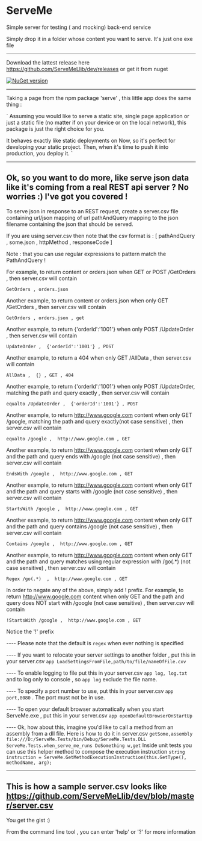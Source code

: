 # ServeMe
Simple server for testing ( and mocking) back-end service


Simply drop it in a folder whose content you want to serve. It's just one exe file 

----

Download the lattest release here https://github.com/ServeMeLlib/dev/releases or get it from nuget 

[![NuGet version](https://badge.fury.io/nu/serveme.svg)](https://badge.fury.io/nu/serveme)


----

Taking a page from the npm package 'serve' , this little app does the same thing :

`
Assuming you would like to serve a static site, single page application or just a static file (no matter if on your device or on the local network), this package is just the right choice for you.

It behaves exactly like static deployments on Now, so it's perfect for developing your static project. Then, when it's time to push it into production, you deploy it.
`


----
Ok, so you want to do more, like serve json data like it's coming from a real REST api server ? No worries :) I've got you covered !
----

To serve json in response to an REST request, create a server.csv file containing url/json mapping of url pathAndQuery mapping to the json filename containing the json that should be served.

If you are using server.csv then note that the csv format is :
[ pathAndQuery , some.json , httpMethod  , responseCode ]

Note : that you can use regular expressions to pattern match the PathAndQuery !

For example, to return content or orders.json when GET or POST /GetOrders , then server.csv will contain 

`GetOrders , orders.json`

Another example, to return content or orders.json when only GET /GetOrders , then server.csv will contain 

`GetOrders , orders.json , get`

Another example, to return {'orderId':'1001'}  when only POST /UpdateOrder , then server.csv will contain 

`UpdateOrder ,  {'orderId':'1001'} , POST`

Another example, to return a 404  when only GET /AllData , then server.csv will contain 

`AllData ,  {} , GET , 404`

Another example, to return {'orderId':'1001'}  when only POST /UpdateOrder, matching the path and query exactly , then server.csv will contain 

`equalto /UpdateOrder ,  {'orderId':'1001'} , POST`

Another example, to return http://www.google.com content  when only GET /google, matching the path and query exactly(not case sensitive) , then server.csv will contain

`equalto /google ,  http://www.google.com , GET`
 
Another example, to return http://www.google.com content  when only GET and the path and query ends with /google (not case sensitive) , then server.csv will contain 

`EndsWith /google ,  http://www.google.com , GET`     

Another example, to return http://www.google.com content  when only GET and the path and query starts with /google (not case sensitive) , then server.csv will contain 

`StartsWith /google ,  http://www.google.com , GET` 
 
Another example, to return http://www.google.com content  when only GET and the path and query contains /google (not case sensitive) , then server.csv will contain 

`Contains /google ,  http://www.google.com , GET` 

Another example, to return http://www.google.com content  when only GET and the path and query matches using regular expression with /go(.*) (not case sensitive) , then server.csv will contain 

`Regex /go(.*)  ,  http://www.google.com , GET` 

In order to negate any of the above, simply add ! prefix. For example,
to return http://www.google.com content  when only GET and the path and query does NOT start with /google (not case sensitive) , then server.csv will contain 

`!StartsWith /google ,  http://www.google.com , GET` 

 Notice the '!' prefix

---- Please note that the default is `regex` when ever nothing is specified

---- If you want to relocate your server settings to another folder , put this in your server.csv `app LoadSettingsFromFile,path/to/file/nameOfFile.cxv`

---- To enable logging to file put this in your server.csv `app log, log.txt` and to log only to console , so `app log` exclude the file name.

---- To specify a port number to use, put this in your server.csv `app port,8080` . The port must not be in use.

---- To open your default browser automatically when you start ServeMe.exe , put this in your server.csv `app openDefaultBrowserOnStartUp`

---- Ok, how about this, imagine you'd like to call a method from an assembly from a dll file. Here is how to do it in server.csv `getSome,assembly file:///D:/ServeMe.Tests/bin/Debug/ServeMe.Tests.DLL ServeMe.Tests.when_serve_me_runs DoSomething w,get` Inside unit tests you can use this helper method to compose the execution instruction `string instruction = ServeMe.GetMethodExecutionInstruction(this.GetType(), methodName, arg);`


----
This is how a sample server.csv looks like https://github.com/ServeMeLlib/dev/blob/master/server.csv
----
You get the gist :)

From the command line tool , you can enter 'help' or '?' for more information

